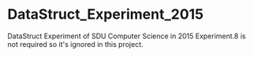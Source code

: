 # DataStruct_Experiment_2015
DataStruct Experiment of SDU Computer Science in 2015
Experiment.8 is not required so it's ignored in this project.

